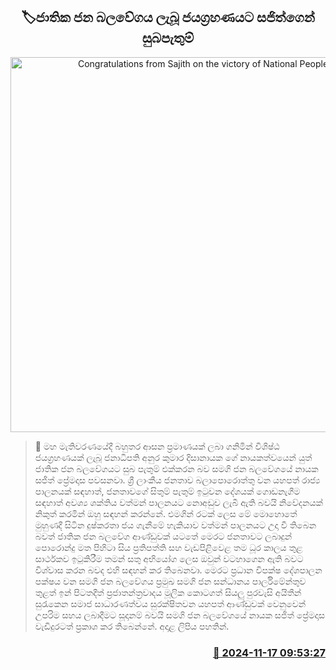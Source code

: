 <p align='center'><b><h2 align='center' title='Congratulations from Sajith on the victory of National People's Force'>🏷ජාතික ජන බලවේගය ලැබූ ජයග්‍රහණයට සජිත්ගෙන් සුබපැතුම් </h2></b></p>
<p align='center'><img src='https://helakuru.sgp1.cdn.digitaloceanspaces.com/esana/images/lib/sajith-anura-debate.jpg' width='600' alt='Congratulations from Sajith on the victory of National People's Force'></p>

>📝 මහ මැතිවරණයේදී බහුතර ආසන ප්‍රමාණයක් ලබා ගනිමින් විශිෂ්ඨ ජයග්‍රහණයක් ලැබූ ජනාධිපති අනුර කුමාර දිසානායක ගේ නායකත්වයෙන් යුත් ජාතික ජන බලවේගයට සුබ පැතුම් එක්කරන බව සමගි ජන බලවේගයේ නායක සජිත් ප්‍රේමදාස පවසනවා.
ශ්‍රී ලාංකීය ජනතාව බලාපොරොත්තු වන යහපත් රාජ්‍ය පාලනයක් සඳහාත්, ජනතාවගේ සිතුම් පැතුම් ඉටුවන දේශයක් ගොඩනැගීම සඳහාත් අවශ්‍ය ශක්තිය වත්මන් පාලනයට නොඅඩුව ලැබී ඇති බවයි නිවේදනයක් නිකුත් කරමින් ඔහු සඳහන් කරන්නේ.
එමගින් රටක් ලෙස මේ මොහොතේ මුහුණදී සිටින දුෂ්කරතා ජය ගැනීමේ හැකියාව වත්මන් පාලනයට උදා වී තිබෙන බවත් ජාතික ජන බලවේග ආණ්ඩුවක් යටතේ මෙරට ජනතාවට ලබාදුන් පොරොන්දු මත පිහිටා සිය ප්‍රතිපත්ති සහ වැඩපිළිවෙළ තම ධූර කාලය තුළ සාර්ථකව ඉටුකිරීම තමන් සතු අභියෝග ලෙස ඔවුන් වටහාගෙන ඇති බවට විශ්වාස කරන බවද එහි සඳහන් කර තිබෙනවා.
මෙරට ප්‍රධාන විපක්ෂ දේශපාලන පක්ෂය වන සමගි ජන බලවේගය ප්‍රමුඛ සමගි ජන සන්ධානය පාර්ලිමේන්තුව තුළත් ඉන් පිටතදීත් ප්‍රජාතන්ත්‍රවාදය මූලික කොටගත් සියලු‍ පුරවැසි අයිතීන් සුරැකෙන සමාජ සාධාරණත්වය සුරක්ෂිතවන යහපත් ආණ්ඩුවක් වෙනුවෙන් උපරිම සහය ලබාදීමට සූදානම් බවයි සමගි ජන බලවේගයේ නායක සජිත් ප්‍රේමදාස වැඩිදුරටත් ප්‍රකාශ කර තිබෙන්නේ.
අදාළ ලිපිය පහතින්. 


<h3 align='right'><a href='https://www.helakuru.lk/esana/p/105133/'>📅 2024-11-17 09:53:27</a></h3>
